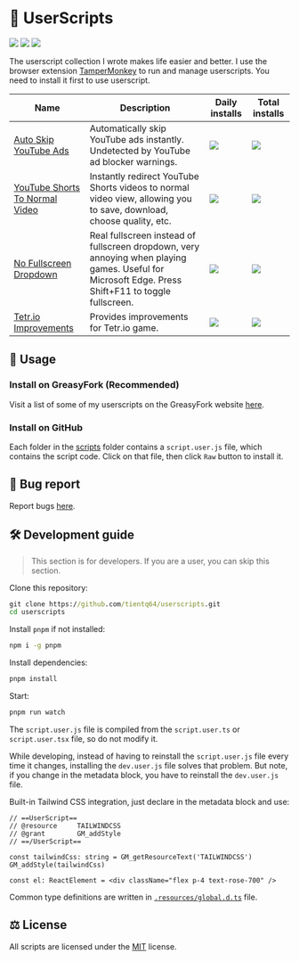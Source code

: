 # 📜 UserScripts

<p>
	<img src="https://img.shields.io/greasyfork/dt/498197">
	<img src="https://img.shields.io/greasyfork/dd/498197">
	<img src="https://img.shields.io/github/license/tientq64/userscripts?color=blue">
</p>

The userscript collection I wrote makes life easier and better. I use the browser extension [TamperMonkey][1] to run and manage userscripts. You need to install it first to use userscript.

<table>
	<thead>
		<tr>
			<th>Name</th>
			<th>Description</th>
			<th>Daily installs</th>
			<th>Total installs</th>
		</tr>
	</thead>
	<tbody>
		<tr>
			<td>
				<a href="https://greasyfork.org/en/scripts/498197-auto-skip-youtube-ads">Auto Skip YouTube Ads</a>
			</td>
			<td>
				Automatically skip YouTube ads instantly. Undetected by YouTube ad blocker warnings.
			</td>
			<td>
				<img src="https://img.shields.io/greasyfork/dd/498197?label">
			</td>
			<td>
				<img src="https://img.shields.io/greasyfork/dt/498197?label">
			</td>
		</tr>
		<tr>
			<td>
				<a href="https://greasyfork.org/en/scripts/504848-youtube-shorts-to-normal-video">YouTube Shorts To Normal Video</a>
			</td>
			<td>
				Instantly redirect YouTube Shorts videos to normal video view, allowing you to save, download, choose quality, etc.
			</td>
			<td>
				<img src="https://img.shields.io/greasyfork/dd/504848?label">
			</td>
			<td>
				<img src="https://img.shields.io/greasyfork/dt/504848?label">
			</td>
		</tr>
		<tr>
			<td>
				<a href="https://greasyfork.org/en/scripts/495945-no-fullscreen-dropdown">No Fullscreen Dropdown</a>
			</td>
			<td>
				Real fullscreen instead of fullscreen dropdown, very annoying when playing games. Useful for Microsoft Edge. Press Shift+F11 to toggle fullscreen.
			</td>
			<td>
				<img src="https://img.shields.io/greasyfork/dd/495945?label">
			</td>
			<td>
				<img src="https://img.shields.io/greasyfork/dt/495945?label">
			</td>
		</tr>
		<tr>
			<td>
				<a href="https://greasyfork.org/en/scripts/495945-no-fullscreen-dropdown">Tetr.io Improvements</a>
			</td>
			<td>
				Provides improvements for Tetr.io game.
			</td>
			<td>
				<img src="https://img.shields.io/greasyfork/dd/525485?label">
			</td>
			<td>
				<img src="https://img.shields.io/greasyfork/dt/525485?label">
			</td>
		</tr>
	</tbody>
</table>

## 📖 Usage

### Install on GreasyFork (Recommended)

Visit a list of some of my userscripts on the GreasyFork website [here][2].

### Install on GitHub

Each folder in the [scripts](./scripts) folder contains a `script.user.js` file, which contains the script code. Click on that file, then click `Raw` button to install it.

## 🐛 Bug report

Report bugs [here](https://github.com/tientq64/userscripts/issues).

## 🛠️ Development guide

> This section is for developers. If you are a user, you can skip this section.

Clone this repository:

```cmd
git clone https://github.com/tientq64/userscripts.git
cd userscripts
```

Install `pnpm` if not installed:

```cmd
npm i -g pnpm
```

Install dependencies:

```cmd
pnpm install
```

Start:

```cmd
pnpm run watch
```

The `script.user.js` file is compiled from the `script.user.ts` or `script.user.tsx` file, so do not modify it.

While developing, instead of having to reinstall the `script.user.js` file every time it changes, installing the `dev.user.js` file solves that problem. But note, if you change in the metadata block, you have to reinstall the `dev.user.js` file.

Built-in Tailwind CSS integration, just declare in the metadata block and use:

```tsx
// ==UserScript==
// @resource     TAILWINDCSS
// @grant        GM_addStyle
// ==/UserScript==

const tailwindCss: string = GM_getResourceText('TAILWINDCSS')
GM_addStyle(tailwindCss)

const el: ReactElement = <div className="flex p-4 text-rose-700" />
```

Common type definitions are written in [`.resources/global.d.ts`](.resources/global.d.ts) file.

## ⚖️ License

All scripts are licensed under the [MIT](./LICENSE) license.

[1]: https://www.tampermonkey.net
[2]: https://greasyfork.org/en/users/1306283-tientq64
